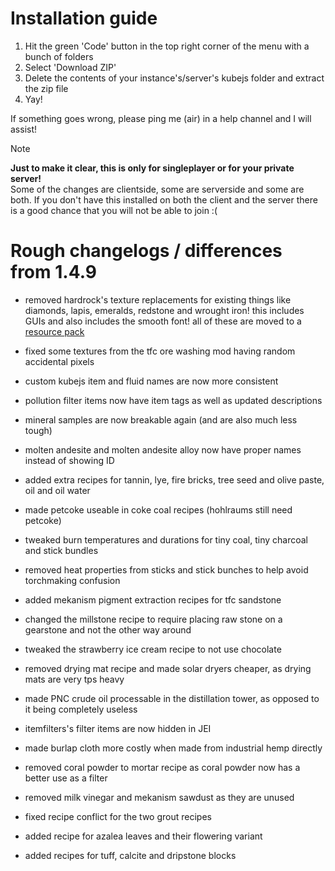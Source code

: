 # Installation guide
1. Hit the green 'Code' button in the top right corner of the menu with a bunch of folders
2. Select 'Download ZIP'
3. Delete the contents of your instance's/server's kubejs folder and extract the zip file
4. Yay!

If something goes wrong, please ping me (air) in a help channel and I will assist!

> [!note]
> **Just to make it clear, this is only for singleplayer or for your private server!**  
> Some of the changes are clientside, some are serverside and some are both. If you don't have this installed on both the client and the server there is a good chance that you will not be able to join :(




# Rough changelogs / differences from 1.4.9
- removed hardrock's texture replacements for existing things like diamonds, lapis, emeralds, redstone and wrought iron! this includes GUIs and also includes the smooth font! all of these are moved to a [resource pack](https://github.com/airsh4de/htfc3-kubejs_patches/blob/main/hardrock's%20texture%20overrides.zip)
- fixed some textures from the tfc ore washing mod having random accidental pixels
- custom kubejs item and fluid names are now more consistent
- pollution filter items now have item tags as well as updated descriptions
- mineral samples are now breakable again (and are also much less tough)
- molten andesite and molten andesite alloy now have proper names instead of showing ID

- added extra recipes for tannin, lye, fire bricks, tree seed and olive paste, oil and oil water
- made petcoke useable in coke coal recipes (hohlraums still need petcoke)
- tweaked burn temperatures and durations for tiny coal, tiny charcoal and stick bundles
- removed heat properties from sticks and stick bunches to help avoid torchmaking confusion
- added mekanism pigment extraction recipes for tfc sandstone
- changed the millstone recipe to require placing raw stone on a gearstone and not the other way around
- tweaked the strawberry ice cream recipe to not use chocolate
- removed drying mat recipe and made solar dryers cheaper, as drying mats are very tps heavy
- made PNC crude oil processable in the distillation tower, as opposed to it being completely useless
- itemfilters's filter items are now hidden in JEI
- made burlap cloth more costly when made from industrial hemp directly
- removed coral powder to mortar recipe as coral powder now has a better use as a filter
- removed milk vinegar and mekanism sawdust as they are unused
- fixed recipe conflict for the two grout recipes
- added recipe for azalea leaves and their flowering variant
- added recipes for tuff, calcite and dripstone blocks
